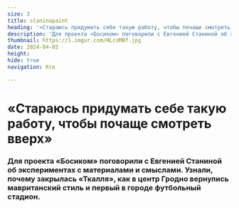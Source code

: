 ```yaml
---
size: 3
title: staninapaint
heading: '«Стараюсь придумать себе такую работу, чтобы почаще смотреть вверх»'
description: 'Для проекта «Босиком» поговорили с Евгенией Станиной об экспериментах с материалами и смыслами. Узнали, почему закрылась «Ткалля», как в центр Гродно вернулись мавританский стиль и первый в городе футбольный стадион.'
thumbnail: https://i.imgur.com/HLcoMBf.jpg
date: 2024-04-02
height: 
hide: true
navigation: Кто

---
```

# **«Стараюсь придумать себе такую работу, чтобы почаще смотреть вверх»**

### Для проекта «Босиком» поговорили с Евгенией Станиной об экспериментах с материалами и смыслами. Узнали, почему закрылась «Ткалля», как в центр Гродно вернулись мавританский стиль и первый в городе футбольный стадион. 
